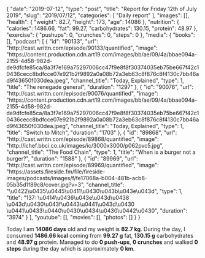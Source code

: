 {
    "date": "2019-07-12",
    "type": "post",
    "title": "Report for Friday 12th of July 2019",
    "slug": "2019\/07\/12",
    "categories": [
        "Daily report"
    ],
    "images": [],
    "health": {
        "weight": 82.7,
        "height": 173,
        "age": 14086
    },
    "nutrition": {
        "calories": 1486.66,
        "fat": 99.27,
        "carbohydrates": 130.15,
        "protein": 48.97
    },
    "exercise": {
        "pushups": 0,
        "crunches": 0,
        "steps": 0
    },
    "media": {
        "books": [],
        "podcast": [
            {
                "id": "90133",
                "url": "http:\/\/cast.writtn.com\/episode\/90133\/quantified",
                "image": "https:\/\/content.production.cdn.art19.com\/images\/bb\/ae\/09\/4a\/bbae094a-2155-4d58-982d-de9dfcfe85ca\/8a3f7e169a75297006cc47f9e8f8f30374035eb75be667f42c10436cecc8bdfcce07e921b2f9892a0a08b72a3eb63c8f876c8f4130c7bb46ad9f43650f030dea.jpeg",
                "channel_title": "Today, Explained",
                "type": 1,
                "title": "The renegade general",
                "duration": "1297"
            },
            {
                "id": "90076",
                "url": "http:\/\/cast.writtn.com\/episode\/90076\/quantified",
                "image": "https:\/\/content.production.cdn.art19.com\/images\/bb\/ae\/09\/4a\/bbae094a-2155-4d58-982d-de9dfcfe85ca\/8a3f7e169a75297006cc47f9e8f8f30374035eb75be667f42c10436cecc8bdfcce07e921b2f9892a0a08b72a3eb63c8f876c8f4130c7bb46ad9f43650f030dea.jpeg",
                "channel_title": "Today, Explained",
                "type": 1,
                "title": "Switch to Mitch",
                "duration": "1703"
            },
            {
                "id": "89868",
                "url": "http:\/\/cast.writtn.com\/episode\/89868\/quantified",
                "image": "http:\/\/ichef.bbci.co.uk\/images\/ic\/3000x3000\/p062pvc5.jpg",
                "channel_title": "The Food Chain",
                "type": 1,
                "title": "When is a burger not a burger?",
                "duration": "1588"
            },
            {
                "id": "89969",
                "url": "http:\/\/cast.writtn.com\/episode\/89969\/quantified",
                "image": "https:\/\/assets.fireside.fm\/file\/fireside-images\/podcasts\/images\/f\/fe17068a-b004-481b-acb8-05b35d1f89c8\/cover.jpg?v=3",
                "channel_title": "\u0422\u0435\u0445\u0411\u0430\u043b\u043e\u043d",
                "type": 1,
                "title": "137: \u0414\u0436\u043e\u043d\u0438 \u043d\u0430\u043f\u0443\u0441\u043d\u0430 \u0441\u0433\u0440\u0430\u0434\u0430\u0442\u0430",
                "duration": "3974"
            }
        ],
        "youtube": [],
        "movies": [],
        "photos": []
    }
}

Today I am <strong>14086 days</strong> old and my weight is <strong>82.7 kg</strong>. During the day, I consumed <strong>1486.66 kcal</strong> coming from <strong>99.27 g</strong> fat, <strong>130.15 g</strong> carbohydrates and <strong>48.97 g</strong> protein. Managed to do <strong>0 push-ups</strong>, <strong>0 crunches</strong> and walked <strong>0 steps</strong> during the day which is approximately <strong>0 km</strong>.